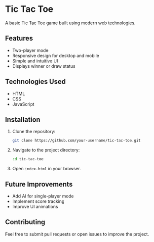 # Tic Tac Toe

A basic Tic Tac Toe game built using modern web technologies.

## Features
- Two-player mode
- Responsive design for desktop and mobile
- Simple and intuitive UI
- Displays winner or draw status

## Technologies Used
- HTML
- CSS
- JavaScript

## Installation
1. Clone the repository:
   ```sh
   git clone https://github.com/your-username/tic-tac-toe.git
   ```
2. Navigate to the project directory:
   ```sh
   cd tic-tac-toe
   ```
3. Open `index.html` in your browser.

## Future Improvements
- Add AI for single-player mode
- Implement score tracking
- Improve UI animations

## Contributing
Feel free to submit pull requests or open issues to improve the project.



